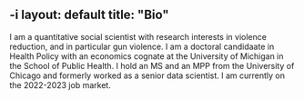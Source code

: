 -i
layout: default
title: "Bio"
---

I am a quantitative social scientist with research interests in violence reduction, and in particular gun violence. I am a doctoral candidaate in Health Policy with an economics cognate at the University of Michigan in the School of Public Health. I hold an MS and an MPP from the University of Chicago and formerly worked as a senior data scientist. I am currently on the 2022-2023 job market. 
